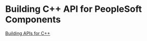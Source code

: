 # Building C++ API for PeopleSoft Components


[Building APIs for C++](https://docs.oracle.com/cd/E92519_02/pt856pbr3/eng/pt/tcpi/task_BuildingAPIsforC-076b81.html)
